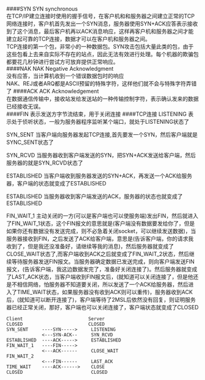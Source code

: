 ####SYN
SYN synchronous        
在TCP/IP建立连接时使用的握手信号，在客户机和和服务器之间建立正常的TCP网络连接时，客户机首先发出一个SYN消息，服务器使用SYN+ACK应答表示接收到了这个消息，最后客户机再以ACK消息响应，这样再客户机和服务器之间才能建立起可靠的TCP连接，数据才可以在客户机和服务器之间。       
TCP连接的第一个包，非常小的一种数据包。SYN攻击包括大量此类的包，由于这些包看上去来自实际不存在的站点，因此无法有效进行处理。每个机器的欺骗包都要花几秒钟进行尝试方可放弃提供正常响应。        
####NAK
NAK Negative Acknowledgment       
没有应答，当计算机收到一个错误数据包时的响应     
NAK、REJ或者ARQ都是ASCII预留的特殊字符，这样他们就不会与特殊字符弄错了
####ACK
ACK Acknowledgement       
在数据通信传输中，接收站发给发送站的一种传输控制字符，表示确认发来的数据已经接收无误。   
####FIN
表示发送方字节流结束，用于关闭连接
####TCP连接
LISTENING 表示处于侦听状态，一般为服务器程序监听某个端口，就处于LISTENING状态了            

SYN_SENT 当客户端向服务器发起TCP连接,首先要发一个SYN，然后客户端就是SYNC_SENT状态了       

SYN_RCVD 当服务器收到客户端发送的SYN，把SYN+ACK发送给客户端，然后服务器的就是SYN_RCVD状态了        

ESTABLISHED 当客户端收到服务器发送的SYN+ACK，再发送一个ACK给服务器，客户端的状态就变成了ESTABLISHED     

ESTABLISHED 当服务器收到客户端发送的ACK，服务器的状态也就变成了ESTABLISHED      

FIN_WAIT_1 主动关闭的一方(可以是客户端也可以使服务端)发出FIN，然后就进入了FIN_WAIT_1状态，这个FIN报文的意思就是(客户端没有数据要发给你了，但是如果你还有数据没有发送完成，则不必急着关闭socket，可以继续发送数据)，当服务器接收到FIN，之后发送了ACK给客户端，意思是(告诉客户端，你的请求我收到了，但是我还没准备好，请继续等我的消息)，然后服务器就变成了CLOSE_WAIT状态了,而客户端收到ACK之后就变成了FIN_WAIT_2状态，然后继续等待服务器发送FIN报文。当服务器确定数据已发送完成，则向客户端发送FIN报文，(告诉客户端，我这边数据发完了，准备好关闭连接了)。然后服务器就变成了LAST_ACK状态，当客户端收到FIN报文后，(就知道可以关闭连接了，但是他还是不相信网络，怕服务器不知道要关闭，所以发送了一个ACK给服务器，然后进入了TIME_WAIT状态，如果服务器没有收到ACK则可以重传)，服务器收到ACK后，(就知道可以断开连接了)，客户端等待了2MSL后依然没有回复，则证明服务器已经正常关闭，那好，客户端也可以关闭连接了，客户端状态就变成了CLOSED    

```text
Client                        Server
CLOSED                        CLOSED
SYN_SENT     ----SYN----->     LISTENING
             <---SYN-ACK--     SYN_RCVD
ESTABLISHED  ----ACK----->     ESTABLISHED
FIN_WAIT_1   ----FIN----->     
             <---ACK------     CLOSE_WAIT
FIN_WAIT_2
             <---FIN------     LAST_ACK
TIME_WAIT    ----ACK------>    CLOSE
CLOSED                         CLOSED
```

